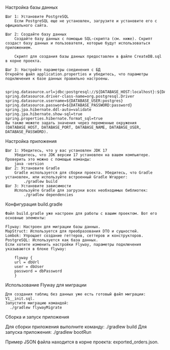 Настройка базы данных

    Шаг 1: Установите PostgreSQL
        Если PostgreSQL еще не установлен, загрузите и установите его с официального сайта.

    Шаг 2: Создайте базу данных
        Создайте базу данных с помощью SQL-скрипта (см. ниже). Скрипт создаст базу данных и пользователя, которые будут использоваться приложением.
        
        Скрипт для создания базы данных предоставлен в файле CreateDB.sql в корне проекта.

    Шаг 3: Настройте параметры соединения с БД
    Откройте файл application.properties и убедитесь, что параметры подключения к базе данных правильно настроены.
    
    
    spring.datasource.url=jdbc:postgresql://${DATABASE_HOST:localhost}:${DATABASE_PORT:5432}/${DATABASE_NAME:postgres}
    spring.datasource.driver-class-name=org.postgresql.Driver
    spring.datasource.username=${DATABASE_USER:postgres}
    spring.datasource.password=${DATABASE_PASSWORD:password}
    spring.jpa.hibernate.ddl-auto=validate
    spring.jpa.hibernate.show-sql=true
    spring.properties.hibernate.format_sql=true
    Вы также можете задать значения через переменные окружения (DATABASE_HOST, DATABASE_PORT, DATABASE_NAME, DATABASE_USER, DATABASE_PASSWORD).

Настройка приложения

    Шаг 1: Убедитесь, что у вас установлен JDK 17
        Убедитесь, что JDK версии 17 установлен на вашем компьютере. Проверить это можно с помощью команды:
        java -version
    Шаг 2: Установите Gradle
        Gradle используется для сборки проекта. Убедитесь, что Gradle установлен, или используйте встроенный Gradle Wrapper:
            ./gradlew build
    Шаг 3: Установите зависимости
        Используйте Gradle для загрузки всех необходимых библиотек:
            ./gradlew dependencies

Конфигурация build.gradle

    Файл build.gradle уже настроен для работы с вашим проектом. Вот его основные элементы:

    Flyway: Настроен для миграции базы данных.
    MapStruct: Используется для преобразования DTO и сущностей.
    Lombok: Упрощает создание геттеров, сеттеров и конструкторов.
    PostgreSQL: Используется как база данных.
    Если хотите изменить настройки Flyway, параметры подключения указываются в блоке flyway:

        flyway {
        url = dbUrl
        user = dbUser
        password = dbPassword
        }

Использование Flyway для миграции

    Для создания таблиц без данных уже есть готовый файл миграции: V1__init.sql.
    Запустите миграцию командой:
      ./gradlew flywayMigrate

Сборка и запуск приложения

   Для сборки приложения выполните команду:
      ./gradlew build
   Для запуска приложения:
      ./gradlew bootRun


Пример JSON файла находится в корне проекта: exported_orders.json.
